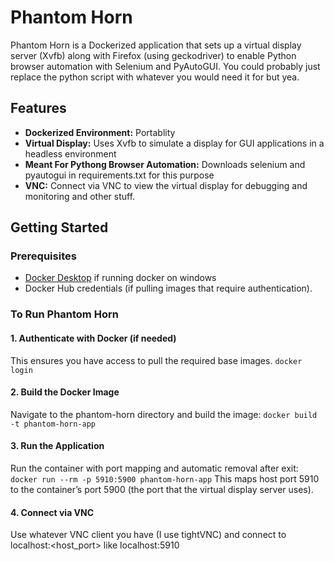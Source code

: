 # Phantom Horn

Phantom Horn is a Dockerized application that sets up a virtual display server (Xvfb) along with Firefox (using geckodriver) to enable Python browser automation with Selenium and PyAutoGUI. You could probably just replace the python script with whatever you would need it for but yea.

## Features

- **Dockerized Environment:** Portablity
- **Virtual Display:** Uses Xvfb to simulate a display for GUI applications in a headless environment
- **Meant For Pythong Browser Automation:** Downloads selenium and pyautogui in requirements.txt for this purpose
- **VNC:** Connect via VNC to view the virtual display for debugging and monitoring and other stuff.

## Getting Started

### Prerequisites

- [Docker Desktop](https://www.docker.com/products/docker-desktop) if running docker on windows
- Docker Hub credentials (if pulling images that require authentication).

### To Run Phantom Horn

#### 1. Authenticate with Docker (if needed)
This ensures you have access to pull the required base images.
`docker login`

#### 2. Build the Docker Image
Navigate to the phantom-horn directory and build the image:
`docker build -t phantom-horn-app`

#### 3. Run the Application
Run the container with port mapping and automatic removal after exit:
`docker run --rm -p 5910:5900 phantom-horn-app`
This maps host port 5910 to the container’s port 5900 (the port that the virtual display server uses).

#### 4. Connect via VNC
Use whatever VNC client you have (I use tightVNC) and connect to localhost:<host_port> like localhost:5910
